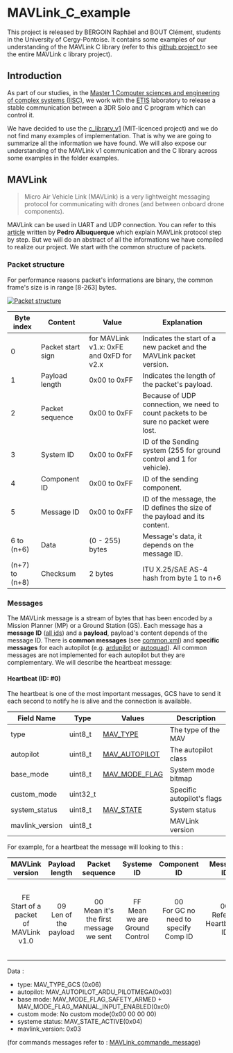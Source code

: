 # MAVLink_C_example #

This project is released by BERGOIN Raphäel and BOUT Clément, students in the University of Cergy-Pontoise. It contains some examples of our understanding of the MAVLink C library (refer to this [github project ](https://github.com/mavlink/c_library_v1) to see the entire MAVLink c library project).

## Introduction ##

As part of our studies, in the [Master 1 Computer sciences and engineering of complex systems (IISC)](https://depinfo.u-cergy.fr/master/m1-iisc-master-1), we work with the [ETIS](https://www-etis.ensea.fr/) laboratory to release a stable communication between a 3DR Solo and C program which can control it.

We have decided to use the [c_library_v1](https://github.com/mavlink/c_library_v1) (MIT-licenced project) and we do not find many examples of implementation. That is why we are going to summarize all the information we have found. We will also expose our understanding of the MAVLink v1 communication and the C library across some examples in the folder examples.

## MAVLink ##

> Micro Air Vehicle Link (MAVLink) is a very lightweight messaging protocol for communicating with drones (and between onboard drone components). 

MAVLink can be used in UART and UDP connection. You can refer to this [article](https://discuss.ardupilot.org/t/mavlink-step-by-step/9629) written by **Pedro Albuquerque** which explain MAVLink protocol step by step. But we will do an abstract of all the informations we have compiled to realize our project. We start with the common structure of packets.

### Packet structure

For performance reasons packet's informations are binary, the common frame's size is in range [8-263] bytes.

[![Packet structure](https://discuss.ardupilot.org/uploads/default/original/2X/c/c836b6311cc167360e4d24f0e492c06fa8885442.png)](https://discuss.ardupilot.org/t/mavlink-step-by-step/9629)

| Byte index     | Content           | Value                                    | Explanation                                                  |
| -------------- | ----------------- | ---------------------------------------- | ------------------------------------------------------------ |
| 0              | Packet start sign | for MAVLink v1.x: 0xFE and 0xFD for v2.x | Indicates the start of a new packet and the MAVLink packet version. |
| 1              | Payload length    | 0x00 to 0xFF                             | Indicates the length of the packet's payload.                |
| 2              | Packet sequence   | 0x00 to 0xFF                             | Because of UDP connection, we need to count packets to be sure no packet were lost. |
| 3              | System ID         | 0x00 to 0xFF                             | ID of the Sending system (255 for ground control and 1 for vehicle). |
| 4              | Component ID      | 0x00 to 0xFF                             | ID of the sending component.                                 |
| 5              | Message ID        | 0x00 to 0xFF                             | ID of the message, the ID defines the size of the payload and its content. |
| 6 to (n+6)     | Data              | (0 - 255) bytes                          | Message's data, it depends on the message ID.                |
| (n+7) to (n+8) | Checksum          | 2 bytes                                  | ITU X.25/SAE AS-4 hash from byte 1 to n+6                    |

### Messages

The MAVLink message is a stream of bytes that has been encoded by a Mission Planner (MP) or a Ground Station (GS). Each message has a **message ID** ([all ids](https://groups.google.com/forum/#!topic/mavlink/1zgHUM67E-A)) and a **payload**, payload's content depends of the message ID. There is **common messages** (see [common.xml](https://mavlink.io/en/messages/common.html)) and **specific messages** for each autopilot (e.g. [ardupilot](https://mavlink.io/en/messages/ardupilotmega.html) or [autoquad](https://mavlink.io/en/messages/autoquad.html)). All common messages are not implemented for each autopilot but they are complementary. We will describe the heartbeat message:

#### Heartbeat (ID: #0)

The heartbeat is one of the most important messages, GCS have to send it each second to notify he is alive and the connection is available.  

| Field Name      | Type     | Values                                                       | Description                |
| --------------- | -------- | ------------------------------------------------------------ | -------------------------- |
| type            | uint8_t  | [MAV_TYPE](https://mavlink.io/en/messages/common.html#MAV_TYPE) | The type of the MAV        |
| autopilot       | uint8_t  | [MAV_AUTOPILOT](https://mavlink.io/en/messages/common.html#MAV_AUTOPILOT) | The autopilot class        |
| base_mode       | uint8_t  | [MAV_MODE_FLAG](https://mavlink.io/en/messages/common.html#MAV_MODE_FLAG) | System mode bitmap         |
| custom_mode     | uint32_t |                                                              | Specific autopilot's flags |
| system_status   | uint8_t  | [MAV_STATE](https://mavlink.io/en/messages/common.html#MAV_STATE) | System status              |
| mavlink_version | uint8_t  |                                                              | MAVLink version            |

For example, for a heartbeat the message will looking to this :

|              MAVLink version              |       Payload length       |               Packet sequence               |             Systeme ID             |               Component ID                |           Message ID            |            Data            | Checksum |
| :---------------------------------------: | :------------------------: | :-----------------------------------------: | :--------------------------------: | :---------------------------------------: | :-----------------------------: | :------------------------: | -------- |
| FE<br />Start of a packet of MAVLink v1.0 | 09<br />Len of the payload | 00<br />Mean it's the first message we sent | FF<br />Mean we are Ground Control | 00<br />For GC no need to specify Comp ID | 00<br />Refer to Heartbeat's ID | 00 00 00 00 06 03 C0 04 03 | F5 C0    |

Data :

* type: MAV_TYPE_GCS (0x06)
* autopilot: MAV_AUTOPILOT_ARDU_PILOTMEGA(0x03)
* base mode: MAV_MODE_FLAG_SAFETY_ARMED + MAV_MODE_FLAG_MANUAL_INPUT_ENABLED(0xc0)
* custom mode: No custom mode(0x00 00 00 00)
* systeme status: MAV_STATE_ACTIVE(0x04)
* mavlink_version: 0x03





(for commands messages refer to : [MAVLink_commande_message](http://ardupilot.org/dev/docs/copter-commands-in-guided-mode.html))